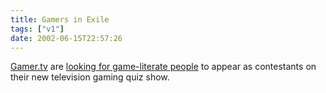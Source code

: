 ```yaml
---
title: Gamers in Exile
tags: ["v1"]
date: 2002-06-15T22:57:26
---
```


[Gamer.tv][1] are [looking for game-literate people][2] to appear as contestants on their new television gaming quiz show.

[1]: http://www.gamer.tv/ "Gamer.tv"
[2]: http://www.gamer.tv/page/feature/3174176.htm "Gamer.tv: New Gaming Quiz Show"
